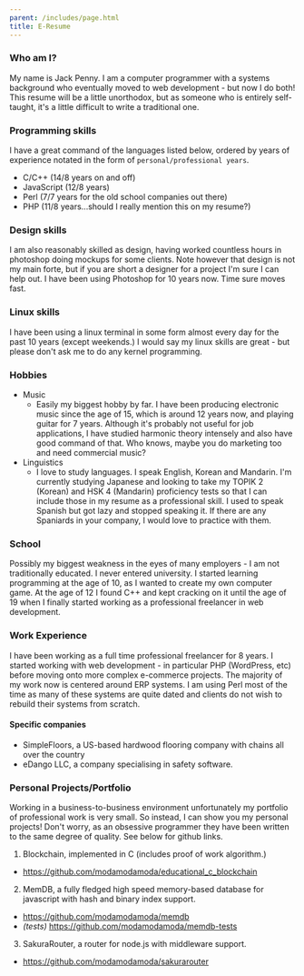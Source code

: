 ```yaml
---
parent: /includes/page.html
title: E-Resume
---
```

### Who am I?
My name is Jack Penny. I am a computer programmer with a systems background who eventually moved to web development - but now I do both! This resume will be a little unorthodox, but as someone who is entirely self-taught, it's a little difficult to write a traditional one.

### Programming skills
I have a great command of the languages listed below, ordered by years of experience notated in the form of `personal/professional years`.
 - C/C++ (14/8 years on and off)
 - JavaScript (12/8 years)
 - Perl (7/7 years for the old school companies out there)
 - PHP (11/8 years...should I really mention this on my resume?)

### Design skills
I am also reasonably skilled as design, having worked countless hours in photoshop doing mockups for some clients. Note however that design is not my main forte, but if you are short a designer for a project I'm sure I can help out. I have been using Photoshop for 10 years now. Time sure moves fast.

### Linux skills
I have been using a linux terminal in some form almost every day for the past 10 years (except weekends.) I would say my linux skills are great - but please don't ask me to do any kernel programming.

### Hobbies
 - Music
   * Easily my biggest hobby by far. I have been producing electronic music since the age of 15, which is around 12 years now, and playing guitar for 7 years. Although it's probably not useful for job applications, I have studied harmonic theory intensely and also have good command of that. Who knows, maybe you do marketing too and need commercial music?
 - Linguistics
   * I love to study languages. I speak English, Korean and Mandarin. I'm currently studying Japanese and looking to take my TOPIK 2 (Korean) and HSK 4 (Mandarin) proficiency tests so that I can include those in my resume as a professional skill. I used to speak Spanish but got lazy and stopped speaking it. If there are any Spaniards in your company, I would love to practice with them.

### School
Possibly my biggest weakness in the eyes of many employers - I am not traditionally educated. I never entered university. I started learning programming at the age of 10, as I wanted to create my own computer game. At the age of 12 I found C++ and kept cracking on it until the age of 19 when I finally started working as a professional freelancer in web development.

### Work Experience
I have been working as a full time professional freelancer for 8 years. I started working with web development - in particular PHP (WordPress, etc) before moving onto more complex e-commerce projects. The majority of my work now is centered around ERP systems. I am using Perl most of the time as many of these systems are quite dated and clients do not wish to rebuild their systems from scratch.

#### Specific companies
- SimpleFloors, a US-based hardwood flooring company with chains all over the country
- eDango LLC, a company specialising in safety software.

### Personal Projects/Portfolio
Working in a business-to-business environment unfortunately my portfolio of professional work is very small. So instead, I can show you my personal projects! Don't worry, as an obsessive programmer they have been written to the same degree of quality. See below for github links.

1. Blockchain, implemented in C (includes proof of work algorithm.)
  * https://github.com/modamodamoda/educational_c_blockchain
2. MemDB, a fully fledged high speed memory-based database for javascript with hash and binary index support.
  * https://github.com/modamodamoda/memdb
  * *(tests)* https://github.com/modamodamoda/memdb-tests
3. SakuraRouter, a router for node.js with middleware support.
  * https://github.com/modamodamoda/sakurarouter
